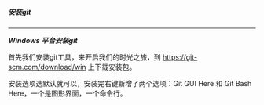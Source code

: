 ##### 安装git

------

***Windows 平台安装git***

首先我们安装git工具，来开启我们的时光之旅，到 https://git-scm.com/download/win 上下载安装包。

安装选项选默认就可以，安装完右键新增了两个选项：Git GUI Here  和  Git Bash Here，一个是图形界面，一个命令行。